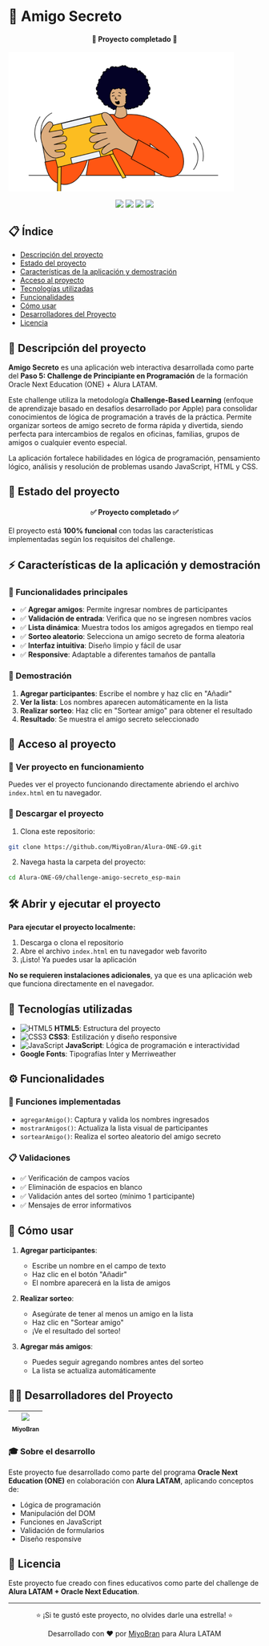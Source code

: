 # 🎉 Amigo Secreto

<h4 align="center">
🚀 Proyecto completado 🚀
</h4>

![Amigo Secreto](assets/amigo-secreto.png)

<p align="center">
<img src="https://img.shields.io/badge/STATUS-COMPLETADO-green">
<img src="https://img.shields.io/badge/HTML-5-orange">
<img src="https://img.shields.io/badge/CSS-3-blue">
<img src="https://img.shields.io/badge/JavaScript-ES6-yellow">
</p>

## 📋 Índice

* [Descripción del proyecto](#descripción-del-proyecto)
* [Estado del proyecto](#Estado-del-proyecto)
* [Características de la aplicación y demostración](#Características-de-la-aplicación-y-demostración)
* [Acceso al proyecto](#acceso-al-proyecto)
* [Tecnologías utilizadas](#tecnologías-utilizadas)
* [Funcionalidades](#funcionalidades)
* [Cómo usar](#cómo-usar)
* [Desarrolladores del Proyecto](#desarrolladores-del-proyecto)
* [Licencia](#licencia)

## 📖 Descripción del proyecto

**Amigo Secreto** es una aplicación web interactiva desarrollada como parte del **Paso 5: Challenge de Principiante en Programación** de la formación Oracle Next Education (ONE) + Alura LATAM.

Este challenge utiliza la metodología **Challenge-Based Learning** (enfoque de aprendizaje basado en desafíos desarrollado por Apple) para consolidar conocimientos de lógica de programación a través de la práctica. Permite organizar sorteos de amigo secreto de forma rápida y divertida, siendo perfecta para intercambios de regalos en oficinas, familias, grupos de amigos o cualquier evento especial.

La aplicación fortalece habilidades en lógica de programación, pensamiento lógico, análisis y resolución de problemas usando JavaScript, HTML y CSS.

## 🚀 Estado del proyecto

<h4 align="center">
✅ Proyecto completado ✅
</h4>

El proyecto está **100% funcional** con todas las características implementadas según los requisitos del challenge.

## ⚡ Características de la aplicación y demostración

### 🎯 Funcionalidades principales

* ✅ **Agregar amigos**: Permite ingresar nombres de participantes
* ✅ **Validación de entrada**: Verifica que no se ingresen nombres vacíos
* ✅ **Lista dinámica**: Muestra todos los amigos agregados en tiempo real
* ✅ **Sorteo aleatorio**: Selecciona un amigo secreto de forma aleatoria
* ✅ **Interfaz intuitiva**: Diseño limpio y fácil de usar
* ✅ **Responsive**: Adaptable a diferentes tamaños de pantalla

### 🎪 Demostración

1. **Agregar participantes**: Escribe el nombre y haz clic en "Añadir"
2. **Ver la lista**: Los nombres aparecen automáticamente en la lista
3. **Realizar sorteo**: Haz clic en "Sortear amigo" para obtener el resultado
4. **Resultado**: Se muestra el amigo secreto seleccionado

## 📁 Acceso al proyecto

### 🔗 Ver proyecto en funcionamiento

Puedes ver el proyecto funcionando directamente abriendo el archivo `index.html` en tu navegador.

### 💾 Descargar el proyecto

1. Clona este repositorio:

```bash
git clone https://github.com/MiyoBran/Alura-ONE-G9.git
```

2. Navega hasta la carpeta del proyecto:

```bash
cd Alura-ONE-G9/challenge-amigo-secreto_esp-main
```

## 🛠️ Abrir y ejecutar el proyecto

**Para ejecutar el proyecto localmente:**

1. Descarga o clona el repositorio
2. Abre el archivo `index.html` en tu navegador web favorito
3. ¡Listo! Ya puedes usar la aplicación

**No se requieren instalaciones adicionales**, ya que es una aplicación web que funciona directamente en el navegador.

## 🚀 Tecnologías utilizadas

* ![HTML5](https://img.shields.io/badge/HTML5-E34F26?style=flat&logo=html5&logoColor=white) **HTML5**: Estructura del proyecto
* ![CSS3](https://img.shields.io/badge/CSS3-1572B6?style=flat&logo=css3&logoColor=white) **CSS3**: Estilización y diseño responsive
* ![JavaScript](https://img.shields.io/badge/JavaScript-F7DF1E?style=flat&logo=javascript&logoColor=black) **JavaScript**: Lógica de programación e interactividad
* **Google Fonts**: Tipografías Inter y Merriweather

## ⚙️ Funcionalidades

### 🔧 Funciones implementadas

* `agregarAmigo()`: Captura y valida los nombres ingresados
* `mostrarAmigos()`: Actualiza la lista visual de participantes
* `sortearAmigo()`: Realiza el sorteo aleatorio del amigo secreto

### 📋 Validaciones

* ✅ Verificación de campos vacíos
* ✅ Eliminación de espacios en blanco
* ✅ Validación antes del sorteo (mínimo 1 participante)
* ✅ Mensajes de error informativos

## 🎯 Cómo usar

1. **Agregar participantes**:
   * Escribe un nombre en el campo de texto
   * Haz clic en el botón "Añadir"
   * El nombre aparecerá en la lista de amigos

2. **Realizar sorteo**:
   * Asegúrate de tener al menos un amigo en la lista
   * Haz clic en "Sortear amigo"
   * ¡Ve el resultado del sorteo!

3. **Agregar más amigos**:
   * Puedes seguir agregando nombres antes del sorteo
   * La lista se actualiza automáticamente

## 👨‍💻 Desarrolladores del Proyecto

| [<img src="https://avatars.githubusercontent.com/u/MiyoBran?v=4" width=115><br><sub>MiyoBran</sub>](https://github.com/MiyoBran) |
| :---: |

### 🎓 Sobre el desarrollo

Este proyecto fue desarrollado como parte del programa **Oracle Next Education (ONE)** en colaboración con **Alura LATAM**, aplicando conceptos de:
* Lógica de programación
* Manipulación del DOM
* Funciones en JavaScript
* Validación de formularios
* Diseño responsive

## 📄 Licencia

Este proyecto fue creado con fines educativos como parte del challenge de **Alura LATAM + Oracle Next Education**.

---

<p align="center">
⭐ ¡Si te gustó este proyecto, no olvides darle una estrella! ⭐
</p>

<p align="center">
Desarrollado con ❤️ por <a href="https://github.com/MiyoBran">MiyoBran</a> para Alura LATAM
</p>
